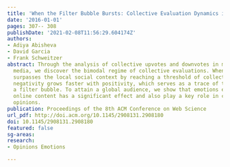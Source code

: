 ```yaml
---
title: 'When the Filter Bubble Bursts: Collective Evaluation Dynamics in Online Communities'
date: '2016-01-01'
pages: 307-- 308
publishDate: '2021-02-08T11:56:29.604174Z'
authors:
- Adiya Abisheva
- David Garcia
- Frank Schweitzer
abstract: Through the analysis of collective upvotes and downvotes in multiple social
  media, we discover the bimodal regime of collective evaluations. When online content
  surpasses the local social context by reaching a threshold of collective attention,
  negativity grows faster with positivity, which serves as a trace of the burst of
  a filter bubble. To attain a global audience, we show that emotions expressed in
  online content has a significant effect and also play a key role in creating polarized
  opinions.
publication: Proceedings of the 8th ACM Conference on Web Science
url_pdf: http://doi.acm.org/10.1145/2908131.2908180
doi: 10.1145/2908131.2908180
featured: false
sg-areas:
research: 
- Opinions Emotions

---
```

